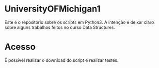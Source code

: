 # UniversityOFMichigan1
Este é o repositório sobre os scripts em Python3. A intenção é deixar claro sobre alguns trabalhos feitos no curso Data Structures.

# Acesso 
É possível realizar o download do script e realizar testes. 
